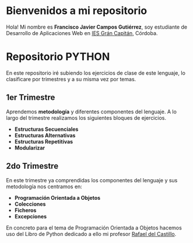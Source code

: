 
# Bienvenidos a mi repositorio

Hola! Mi nombre es **Francisco Javier Campos Gutiérrez**, soy estudiante de Desarrollo de Aplicaciones Web en [IES Grán Capitán](https://informatica.iesgrancapitan.org/), Córdoba.

# Repositorio PYTHON

 En este repositorio iré subiendo los ejercicios de clase de este lenguaje, lo clasificare por trimestres y a su misma vez por temas.

 

## 1er Trimestre

Aprendemos **metodología** y diferentes componentes del lenguaje. A lo largo del trimestre realizamos los siguientes bloques de ejercicios.

 - **Estructuras Secuenciales**
 - **Estructuras Alternativas**
 - **Estructuras Repetitivas**
 - **Modularizar**

## 2do Trimestre

En este trimestre ya comprendidas los componentes del lenguaje y sus metodología nos centramos en:


 - **Programación Orientada a Objetos**
 - **Colecciones**
 - **Ficheros**
 - **Excepciones**

En concreto para el tema de Programación Orientada a Objetos hacemos uso del Libro de Python dedicado a ello mi profesor [Rafael del Castillo](https://github.com/rdelcastillo).